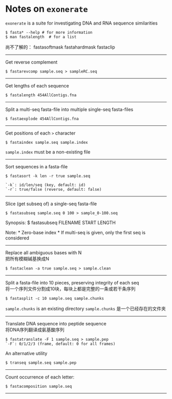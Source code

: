 
Notes on `exonerate`
=======

`exonerate` is a suite for investigating DNA 
and RNA sequence similarities

    $ fasta* --help # for more information
    $ man fastalength  # for a list


尚不了解的：
fastasoftmask
fastahardmask
fastaclip


-------

Get reverse complement 

    $ fastarevcomp sample.seq > sampleRC.seq 

-------

Get lengths of each sequence

    $ fastalength 454AllContigs.fna

--------

Split a multi-seq fasta-file into multiple single-seq fasta-files

    $ fastaexplode 454AllContigs.fna

-------

Get positions of each `>` character

    $ fastaindex sample.seq sample.index

`sample.index` must be a non-existing file

--------

Sort sequences in a fasta-file

    $ fastasort -k len -r true sample.seq

    `-k`: id/len/seq (key, default: id)
    `-r`: true/false (reverse, default: false)

-------

Slice (get subseq of) a single-seq fasta-file

    $ fastasubseq sample.seq 0 100 > sample_0-100.seq

Synopsis:
    $ fastasubseq FILENAME START LENGTH

Note:
    * Zero-base index 
    * If multi-seq is given, only the first seq is considered


--------

Replace all ambiguous bases with N  
把所有模糊碱基换成N

    $ fastaclean -a true sample.seq > sample.clean

-------

Split a fasta-file into 10 pieces, preserving integrity of each seq  
将一个序列文件分割成10块，每块上都是完整的一条或若干条序列

    $ fastasplit -c 10 sample.seq sample.chunks

`sample.chunks` is an existing directory
`sample.chunks` 是一个已经存在的文件夹

-------

Translate DNA sequence into peptide sequence  
将DNA序列翻译成氨基酸序列

    $ fastatranslate -F 1 sample.seq > sample.pep
    `-F`: 0/1/2/3 (frame, default: 0 for all frames)

An alternative utility
    
    $ transeq sample.seq sample.pep

------

Count occurrence of each letter:

    $ fastacomposition sample.seq

-------
